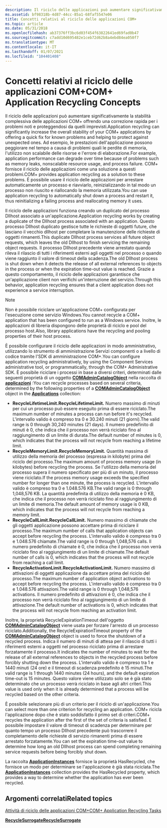 ```yaml
---
description: Il riciclo delle applicazioni può aumentare significativamente la stabilità complessiva delle applicazioni COM+ offrendo una correzione rapida per i problemi noti e proteggendosi da quelli imprevisti.
ms.assetid: bf98318b-4d87-44cc-85a1-68faf5547e06
title: Concetti relativi al riciclo delle applicazioni COM+
ms.topic: article
ms.date: 05/31/2018
ms.openlocfilehash: ab37376ff3bc6d03f454f63822641ed69fad0b47
ms.sourcegitcommit: c7add10d695482e1ceb72d62b8a4ebd84ea050f7
ms.translationtype: MT
ms.contentlocale: it-IT
ms.lasthandoff: 01/07/2021
ms.locfileid: "104401408"
---
```

# <a name="com-application-recycling-concepts"></a><span data-ttu-id="63bd5-103">Concetti relativi al riciclo delle applicazioni COM+</span><span class="sxs-lookup"><span data-stu-id="63bd5-103">COM+ Application Recycling Concepts</span></span>

<span data-ttu-id="63bd5-104">Il riciclo delle applicazioni può aumentare significativamente la stabilità complessiva delle applicazioni COM+ offrendo una correzione rapida per i problemi noti e proteggendosi da quelli imprevisti.</span><span class="sxs-lookup"><span data-stu-id="63bd5-104">Application recycling can significantly increase the overall stability of your COM+ applications by offering a quick fix for known problems and helping to protect against unexpected ones.</span></span> <span data-ttu-id="63bd5-105">Ad esempio, le prestazioni dell'applicazione possono peggiorare nel tempo a causa di problemi quali le perdite di memoria, l'utilizzo non scalabile delle risorse e l'errore di elaborazione.</span><span class="sxs-lookup"><span data-stu-id="63bd5-105">For example, application performance can degrade over time because of problems such as memory leaks, nonscalable resource usage, and process failure.</span></span> <span data-ttu-id="63bd5-106">COM+ fornisce il riciclo delle applicazioni come una soluzione a questi problemi.</span><span class="sxs-lookup"><span data-stu-id="63bd5-106">COM+ provides application recycling as a solution to these problems.</span></span> <span data-ttu-id="63bd5-107">È possibile usare il riciclo delle applicazioni per arrestare automaticamente un processo e riavviarlo, reinizializzando in tal modo un processo non riuscito e riallocando la memoria utilizzata.</span><span class="sxs-lookup"><span data-stu-id="63bd5-107">You can use application recycling to automatically shut down a process and restart it, thus reinitializing a failing process and reallocating memory it uses.</span></span>

<span data-ttu-id="63bd5-108">Il riciclo delle applicazioni funziona creando un duplicato del processo Dllhost associato a un'applicazione.</span><span class="sxs-lookup"><span data-stu-id="63bd5-108">Application recycling works by creating a duplicate of the Dllhost process associated with an application.</span></span> <span data-ttu-id="63bd5-109">Questo processo Dllhost duplicato gestisce tutte le richieste di oggetti future, che lasciano il vecchio dllhost per completare la manutenzione delle richieste di oggetti rimanenti.</span><span class="sxs-lookup"><span data-stu-id="63bd5-109">This duplicate Dllhost process services all future object requests, which leaves the old Dllhost to finish servicing the remaining object requests.</span></span> <span data-ttu-id="63bd5-110">Il processo Dllhost precedente viene arrestato quando rileva il rilascio di tutti i riferimenti esterni agli oggetti nel processo o quando viene raggiunto il valore di timeout della scadenza.</span><span class="sxs-lookup"><span data-stu-id="63bd5-110">The old Dllhost process is shut down when it detects the release of all external references to objects in the process or when the expiration time-out value is reached.</span></span> <span data-ttu-id="63bd5-111">Grazie a questo comportamento, il riciclo delle applicazioni garantisce che un'applicazione client non verifichi un'interruzione del servizio.</span><span class="sxs-lookup"><span data-stu-id="63bd5-111">Through this behavior, application recycling ensures that a client application does not experience a service interruption.</span></span>

> [!Note]  
> <span data-ttu-id="63bd5-112">Non è possibile riciclare un'applicazione COM+ configurata per l'esecuzione come servizio Windows.</span><span class="sxs-lookup"><span data-stu-id="63bd5-112">You cannot recycle a COM+ application that has been configured to run as a Windows service.</span></span> <span data-ttu-id="63bd5-113">Inoltre, le applicazioni di libreria dispongono delle proprietà di riciclo e pool del processo host.</span><span class="sxs-lookup"><span data-stu-id="63bd5-113">Also, library applications have the recycling and pooling properties of their host process.</span></span>

 

<span data-ttu-id="63bd5-114">È possibile configurare il riciclo delle applicazioni in modo amministrativo, utilizzando lo strumento di amministrazione Servizi componenti o a livello di codice tramite l'SDK di amministrazione COM+.</span><span class="sxs-lookup"><span data-stu-id="63bd5-114">You can configure application recycling administratively, by using the Component Services administrative tool, or programmatically, through the COM+ Administrative SDK.</span></span> <span data-ttu-id="63bd5-115">È possibile riciclare i processi in base a diversi criteri, determinati dalle seguenti proprietà di un oggetto [**COMAdminCatalogObject**](comadmincatalogobject.md) nella raccolta di [**applicazioni**](applications.md) :</span><span class="sxs-lookup"><span data-stu-id="63bd5-115">You can recycle processes based on several criteria, determined by the following properties of a [**COMAdminCatalogObject**](comadmincatalogobject.md) object in the [**Applications**](applications.md) collection:</span></span>

-   <span data-ttu-id="63bd5-116">**RecycleLifetimeLimit.**</span><span class="sxs-lookup"><span data-stu-id="63bd5-116">**RecycleLifetimeLimit.**</span></span> <span data-ttu-id="63bd5-117">Numero massimo di minuti per cui un processo può essere eseguito prima di essere riciclato.</span><span class="sxs-lookup"><span data-stu-id="63bd5-117">The maximum number of minutes a process can run before it's recycled.</span></span> <span data-ttu-id="63bd5-118">L'intervallo valido è compreso tra 0 e 30.240 minuti (21 giorni).</span><span class="sxs-lookup"><span data-stu-id="63bd5-118">The valid range is 0 through 30,240 minutes (21 days).</span></span> <span data-ttu-id="63bd5-119">Il numero predefinito di minuti è 0, che indica che il processo non verrà riciclato fino al raggiungimento di un limite di durata.</span><span class="sxs-lookup"><span data-stu-id="63bd5-119">The default number of minutes is 0, which indicates that the process will not recycle from reaching a lifetime limit.</span></span>
-   <span data-ttu-id="63bd5-120">**RecycleMemoryLimit.**</span><span class="sxs-lookup"><span data-stu-id="63bd5-120">**RecycleMemoryLimit.**</span></span> <span data-ttu-id="63bd5-121">Quantità massima di utilizzo della memoria del processo (espressa in kilobyte) prima del riciclo del processo.</span><span class="sxs-lookup"><span data-stu-id="63bd5-121">The maximum amount of process memory usage (in kilobytes) before recycling the process.</span></span> <span data-ttu-id="63bd5-122">Se l'utilizzo della memoria del processo supera il numero specificato per più di un minuto, il processo viene riciclato.</span><span class="sxs-lookup"><span data-stu-id="63bd5-122">If the process memory usage exceeds the specified number for longer than one minute, the process is recycled.</span></span> <span data-ttu-id="63bd5-123">L'intervallo valido è compreso tra 0 e 1.048.576 KB.</span><span class="sxs-lookup"><span data-stu-id="63bd5-123">The valid range is 0 through 1,048,576 KB.</span></span> <span data-ttu-id="63bd5-124">La quantità predefinita di utilizzo della memoria è 0 KB, che indica che il processo non verrà riciclato fino al raggiungimento di un limite di memoria.</span><span class="sxs-lookup"><span data-stu-id="63bd5-124">The default amount of memory usage is 0 KB, which indicates that the process will not recycle from reaching a memory limit.</span></span>
-   <span data-ttu-id="63bd5-125">**RecycleCallLimit.**</span><span class="sxs-lookup"><span data-stu-id="63bd5-125">**RecycleCallLimit.**</span></span> <span data-ttu-id="63bd5-126">Numero massimo di chiamate che gli oggetti applicazione possono accettare prima di riciclare il processo.</span><span class="sxs-lookup"><span data-stu-id="63bd5-126">The maximum number of calls that application objects can accept before recycling the process.</span></span> <span data-ttu-id="63bd5-127">L'intervallo valido è compreso tra 0 e 1.048.576 chiamate.</span><span class="sxs-lookup"><span data-stu-id="63bd5-127">The valid range is 0 through 1,048,576 calls.</span></span> <span data-ttu-id="63bd5-128">Il numero predefinito di chiamate è 0, che indica che il processo non verrà riciclato fino al raggiungimento di un limite di chiamate.</span><span class="sxs-lookup"><span data-stu-id="63bd5-128">The default number of calls is 0, which indicates that the process will not recycle from reaching a call limit.</span></span>
-   <span data-ttu-id="63bd5-129">**RecycleActivationLimit.**</span><span class="sxs-lookup"><span data-stu-id="63bd5-129">**RecycleActivationLimit.**</span></span> <span data-ttu-id="63bd5-130">Numero massimo di attivazioni di oggetti applicazione da accettare prima del riciclo del processo.</span><span class="sxs-lookup"><span data-stu-id="63bd5-130">The maximum number of application object activations to accept before recycling the process.</span></span> <span data-ttu-id="63bd5-131">L'intervallo valido è compreso tra 0 e 1.048.576 attivazioni.</span><span class="sxs-lookup"><span data-stu-id="63bd5-131">The valid range is 0 through 1,048,576 activations.</span></span> <span data-ttu-id="63bd5-132">Il numero predefinito di attivazioni è 0, che indica che il processo non verrà riciclato fino al raggiungimento di un limite di attivazione.</span><span class="sxs-lookup"><span data-stu-id="63bd5-132">The default number of activations is 0, which indicates that the process will not recycle from reaching an activation limit.</span></span>

<span data-ttu-id="63bd5-133">Inoltre, la proprietà RecycleExpirationTimeout dell'oggetto [**COMAdminCatalogObject**](comadmincatalogobject.md) viene usata per forzare l'arresto di un processo riciclato.</span><span class="sxs-lookup"><span data-stu-id="63bd5-133">Additionally, the RecycleExpirationTimeout property of the [**COMAdminCatalogObject**](comadmincatalogobject.md) object is used to force the shutdown of a recycled process.</span></span> <span data-ttu-id="63bd5-134">Indica il numero di minuti di attesa per il rilascio di tutti i riferimenti esterni a oggetti nel processo riciclato prima di arrestare forzatamente il processo.</span><span class="sxs-lookup"><span data-stu-id="63bd5-134">It indicates the number of minutes to wait for the release of all external references to objects in the recycled process before forcibly shutting down the process.</span></span> <span data-ttu-id="63bd5-135">L'intervallo valido è compreso tra 1 e 1440 minuti (24 ore) e il timeout di scadenza predefinito è 15 minuti.</span><span class="sxs-lookup"><span data-stu-id="63bd5-135">The valid range is 1 through 1440 minutes (24 hours), and the default expiration time-out is 15 minutes.</span></span> <span data-ttu-id="63bd5-136">Questo valore viene utilizzato solo se è già stato determinato che un processo verrà riciclato in base agli altri criteri.</span><span class="sxs-lookup"><span data-stu-id="63bd5-136">This value is used only when it is already determined that a process will be recycled based on the other criteria.</span></span>

<span data-ttu-id="63bd5-137">È possibile selezionare più di un criterio per il riciclo di un'applicazione.</span><span class="sxs-lookup"><span data-stu-id="63bd5-137">You can select more than one criterion for recycling an application.</span></span> <span data-ttu-id="63bd5-138">COM+ ricicla l'applicazione dopo che è stato soddisfatto il primo set di criteri.</span><span class="sxs-lookup"><span data-stu-id="63bd5-138">COM+ recycles the application after the first of the set of criteria is satisfied.</span></span> <span data-ttu-id="63bd5-139">È possibile impostare il valore di timeout di scadenza per determinare per quanto tempo un processo Dllhost precedente può trascorrere il completamento delle richieste di servizio rimanenti prima di essere arrestato forzatamente.</span><span class="sxs-lookup"><span data-stu-id="63bd5-139">You can set the expiration time-out value to determine how long an old Dllhost process can spend completing remaining service requests before being forcibly shut down.</span></span>

<span data-ttu-id="63bd5-140">La raccolta [**ApplicationInstances**](applicationinstances.md) fornisce la proprietà HasRecycled, che fornisce un modo per determinare se l'applicazione è già stata riciclata.</span><span class="sxs-lookup"><span data-stu-id="63bd5-140">The [**ApplicationInstances**](applicationinstances.md) collection provides the HasRecycled property, which provides a way to determine whether the application has ever been recycled.</span></span>

## <a name="related-topics"></a><span data-ttu-id="63bd5-141">Argomenti correlati</span><span class="sxs-lookup"><span data-stu-id="63bd5-141">Related topics</span></span>

<dl> <dt>

[<span data-ttu-id="63bd5-142">Attività di riciclo delle applicazioni COM+</span><span class="sxs-lookup"><span data-stu-id="63bd5-142">COM+ Application Recycling Tasks</span></span>](com--application-recycling-tasks.md)
</dt> <dt>

[<span data-ttu-id="63bd5-143">**RecycleSurrogate**</span><span class="sxs-lookup"><span data-stu-id="63bd5-143">**RecycleSurrogate**</span></span>](/windows/desktop/api/ComSvcs/nf-comsvcs-recyclesurrogate)
</dt> </dl>

 

 



